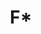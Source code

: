 ---
codehost: https://github.com/https://github.com/FStarLang/FStar
logohandle: fstar-lang
sort: fstar
title: F*
website: https://www.fstar-lang.org/
---
